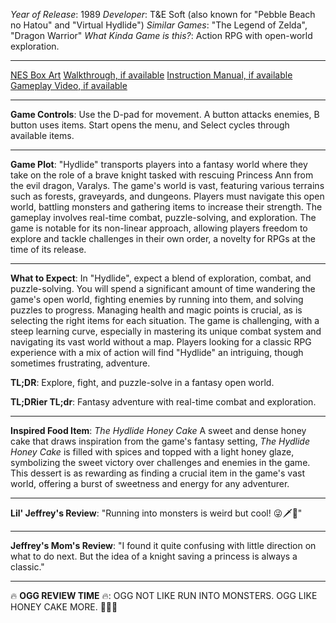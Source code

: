 *Year of Release*: 1989
*Developer*: T&E Soft (also known for "Pebble Beach no Hatou" and "Virtual Hydlide")
*Similar Games*: "The Legend of Zelda", "Dragon Warrior"
*What Kinda Game is this?*: Action RPG with open-world exploration.

---
[NES Box Art](https://www.google.com/search?tbm=isch&q=NES+Box+Art+Hydlide) 
[Walkthrough, if available](https://www.google.com/search?q=Walkthrough+NES+Hydlide)
[Instruction Manual, if available](https://www.google.com/search?q=NES+Instruction+Manual+Hydlide)
[Gameplay Video, if available](https://www.youtube.com/results?search_query=gameplay+NES+Hydlide) 

- - -
**Game Controls**:
Use the D-pad for movement. A button attacks enemies, B button uses items. Start opens the menu, and Select cycles through available items.

- - -
**Game Plot**: 
"Hydlide" transports players into a fantasy world where they take on the role of a brave knight tasked with rescuing Princess Ann from the evil dragon, Varalys. The game's world is vast, featuring various terrains such as forests, graveyards, and dungeons. Players must navigate this open world, battling monsters and gathering items to increase their strength. The gameplay involves real-time combat, puzzle-solving, and exploration. The game is notable for its non-linear approach, allowing players freedom to explore and tackle challenges in their own order, a novelty for RPGs at the time of its release.

- - -
**What to Expect**: 
In "Hydlide", expect a blend of exploration, combat, and puzzle-solving. You will spend a significant amount of time wandering the game's open world, fighting enemies by running into them, and solving puzzles to progress. Managing health and magic points is crucial, as is selecting the right items for each situation. The game is challenging, with a steep learning curve, especially in mastering its unique combat system and navigating its vast world without a map. Players looking for a classic RPG experience with a mix of action will find "Hydlide" an intriguing, though sometimes frustrating, adventure.

**TL;DR**:
Explore, fight, and puzzle-solve in a fantasy open world.

**TL;DRier TL;dr**: 
Fantasy adventure with real-time combat and exploration.

---
**Inspired Food Item**: *The Hydlide Honey Cake*
A sweet and dense honey cake that draws inspiration from the game's fantasy setting, *The Hydlide Honey Cake* is filled with spices and topped with a light honey glaze, symbolizing the sweet victory over challenges and enemies in the game. This dessert is as rewarding as finding a crucial item in the game's vast world, offering a burst of sweetness and energy for any adventurer.

---
**Lil' Jeffrey's Review**: "Running into monsters is weird but cool! 😜🗡️🐉"

---
**Jeffrey's Mom's Review**: "I found it quite confusing with little direction on what to do next. But the idea of a knight saving a princess is always a classic."

---
🔥 **OGG REVIEW TIME** 🔥: OGG NOT LIKE RUN INTO MONSTERS. OGG LIKE HONEY CAKE MORE. 🍰👹❌